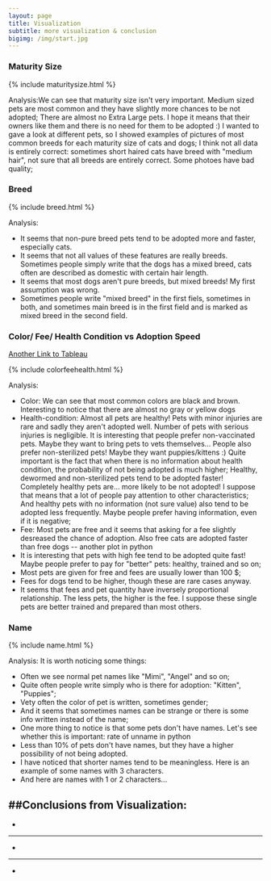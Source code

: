 ```yaml
---
layout: page
title: Visualization
subtitle: more visualization & conclusion
bigimg: /img/start.jpg
---
```


### Maturity Size

{% include maturitysize.html %}

Analysis:We can see that maturity size isn't very important. Medium sized pets are most common and they have slightly more chances to be not adopted; There are almost no Extra Large pets. I hope it means that their owners like them and there is no need for them to be adopted :) I wanted to gave a look at different pets, so I showed examples of pictures of most common breeds for each maturity size of cats and dogs; I think not all data is entirely correct: sometimes short haired cats have breed with "medium hair", not sure that all breeds are entirely correct. Some photoes have bad quality;


### Breed

{% include breed.html %}

Analysis:
 * It seems that non-pure breed pets tend to be adopted more and faster, especially cats.
 * It seems that not all values of these features are really breeds. Sometimes people simply write that the dogs has a mixed breed, cats often are described as domestic with certain hair length.
 * It seems that most dogs aren't pure breeds, but mixed breeds! My first assumption was wrong.
 * Sometimes people write "mixed breed" in the first fiels, sometimes in both, and sometimes main breed is in the first field and is marked as mixed breed in the second field.


### Color/ Fee/ Health Condition vs Adoption Speed
[Another Link to Tableau](https://public.tableau.com/profile/juew72#!/vizhome/others_15554523598650/ColorFeeHealthConditionAdoptionSpeed?publish=yes/)

{% include colorfeehealth.html %}

Analysis:
 * Color: We can see that most common colors are black and brown. Interesting to notice that there are almost no gray or yellow dogs
 * Health-condition: Almost all pets are healthy! Pets with minor injuries are rare and sadly they aren't adopted well. Number of pets with serious injuries is negligible. It is interesting that people prefer non-vaccinated pets. Maybe they want to bring pets to vets themselves... People also prefer non-sterilized pets! Maybe they want puppies/kittens :) Quite important is the fact that when there is no information about health condition, the probability of not being adopted is much higher; Healthy, dewormed and non-sterilized pets tend to be adopted faster! Completely healthy pets are... more likely to be not adopted! I suppose that means that a lot of people pay attention to other characteristics; And healthy pets with no information (not sure value) also tend to be adopted less frequently. Maybe people prefer having information, even if it is negative;
 * Fee: Most pets are free and it seems that asking for a fee slightly desreased the chance of adoption. Also free cats are adopted faster than free dogs -- another plot in python
  * It is interesting that pets with high fee tend to be adopted quite fast! Maybe people prefer to pay for "better" pets: healthy, trained and so on;
  * Most pets are given for free and fees are usually lower than 100 $;
  * Fees for dogs tend to be higher, though these are rare cases anyway.
  * It seems that fees and pet quantity have inversely proportional relationship. The less pets, the higher is the fee. I suppose these single pets are better trained and prepared than most others.


### Name

{% include name.html %}

Analysis: It is worth noticing some things:
 * Often we see normal pet names like "Mimi", "Angel" and so on;
 * Quite often people write simply who is there for adoption: "Kitten", "Puppies";
 * Vety often the color of pet is written, sometimes gender;
 * And it seems that sometimes names can be strange or there is some info written instead of the name;
 * One more thing to notice is that some pets don't have names. Let's see whether this is important: rate of unname in python
  * Less than 10% of pets don't have names, but they have a higher possibility of not being adopted.
  * I have noticed that shorter names tend to be meaningless. Here is an example of some names with 3 characters.
  * And here are names with 1 or 2 characters...


##Conclusions from Visualization:
---
*
---
*
---
*

